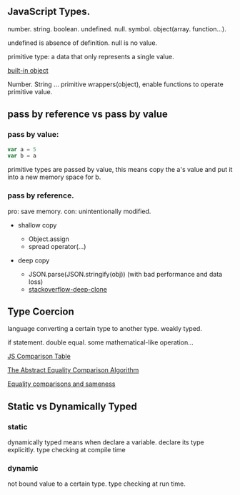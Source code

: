 ## JavaScript Types.

number. string. boolean. undefined. null. symbol. object(array. function...).

undefined is absence of definition. null is no value.

primitive type: a data that only represents a single value.

[built-in object](https://developer.mozilla.org/en-US/docs/Web/JavaScript/Reference/Global_Objects)

Number. String ...  primitive wrappers(object), enable functions to operate primitive value.

## pass by reference vs pass by value

### pass by value:
```javascript
var a = 5
var b = a
```
primitive types are passed by value, this means copy the a's value and put it into a new memory space for b.

### pass by reference.
pro: save memory. con: unintentionally modified.

- shallow copy 
  - Object.assign
  - spread operator(...)

- deep copy
  - JSON.parse(JSON.stringify(obj)) (with bad performance and data loss)
  - [stackoverflow-deep-clone](https://stackoverflow.com/search?q=deep+clone)

## Type Coercion
language converting a certain type to another type. weakly typed.

if statement. double equal. some mathematical-like operation...

[JS Comparison Table](https://dorey.github.io/JavaScript-Equality-Table/)

[The Abstract Equality Comparison Algorithm](https://www.ecma-international.org/ecma-262/5.1/#sec-11.9.3)

[Equality comparisons and sameness](https://developer.mozilla.org/en-US/docs/Web/JavaScript/Equality_comparisons_and_sameness)

## Static vs Dynamically Typed

### static
dynamically typed means when declare a variable. declare its type explicitly.
type checking at compile time

### dynamic
not bound value to a certain type. type checking at run time.













